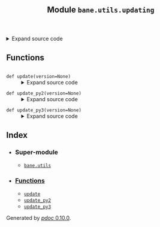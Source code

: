 <body>
<main>
<article id="content">
<header>
<h1 class="title">Module <code>bane.utils.updating</code></h1>
</header>
<section id="section-intro">
<details class="source">
<summary>
<span>Expand source code</span>
</summary>
<pre><code class="python">import os, sys


def update_py2(version=None):
    os.system(&#34;pip uninstall bane -y&#34;)
    if version:
        os.system(&#34;pip install bane==&#34; + str(version))
    else:
        os.system(&#34;pip install bane&#34;)



def update_py3(version=None):
    os.system(&#34;pip3 uninstall bane -y&#34;)
    if version:
        os.system(&#34;pip3 install bane==&#34; + str(version))
    else:
        os.system(&#34;pip3 install bane&#34;)
        


def update(version=None):
    if sys.version_info &lt; (3, 0):
        update_py2(version=version)
    else:
        update_py3(version=version)</code></pre>
</details>
</section>
<section>
</section>
<section>
</section>
<section>
<h2 class="section-title" id="header-functions">Functions</h2>
<dl>
<dt id="bane.utils.updating.update"><code class="name flex">
<span>def <span class="ident">update</span></span>(<span>version=None)</span>
</code></dt>
<dd>
<div class="desc"></div>
<details class="source">
<summary>
<span>Expand source code</span>
</summary>
<pre><code class="python">def update(version=None):
    if sys.version_info &lt; (3, 0):
        update_py2(version=version)
    else:
        update_py3(version=version)</code></pre>
</details>
</dd>
<dt id="bane.utils.updating.update_py2"><code class="name flex">
<span>def <span class="ident">update_py2</span></span>(<span>version=None)</span>
</code></dt>
<dd>
<div class="desc"></div>
<details class="source">
<summary>
<span>Expand source code</span>
</summary>
<pre><code class="python">def update_py2(version=None):
    os.system(&#34;pip uninstall bane -y&#34;)
    if version:
        os.system(&#34;pip install bane==&#34; + str(version))
    else:
        os.system(&#34;pip install bane&#34;)</code></pre>
</details>
</dd>
<dt id="bane.utils.updating.update_py3"><code class="name flex">
<span>def <span class="ident">update_py3</span></span>(<span>version=None)</span>
</code></dt>
<dd>
<div class="desc"></div>
<details class="source">
<summary>
<span>Expand source code</span>
</summary>
<pre><code class="python">def update_py3(version=None):
    os.system(&#34;pip3 uninstall bane -y&#34;)
    if version:
        os.system(&#34;pip3 install bane==&#34; + str(version))
    else:
        os.system(&#34;pip3 install bane&#34;)</code></pre>
</details>
</dd>
</dl>
</section>
<section>
</section>
</article>
<nav id="sidebar">
<h1>Index</h1>
<div class="toc">
<ul></ul>
</div>
<ul id="index">
<li><h3>Super-module</h3>
<ul>
<li><code><a title="bane.utils" href="index.md">bane.utils</a></code></li>
</ul>
</li>
<li><h3><a href="#header-functions">Functions</a></h3>
<ul class="">
<li><code><a title="bane.utils.updating.update" href="#bane.utils.updating.update">update</a></code></li>
<li><code><a title="bane.utils.updating.update_py2" href="#bane.utils.updating.update_py2">update_py2</a></code></li>
<li><code><a title="bane.utils.updating.update_py3" href="#bane.utils.updating.update_py3">update_py3</a></code></li>
</ul>
</li>
</ul>
</nav>
</main>
<footer id="footer">
<p>Generated by <a href="https://pdoc3.github.io/pdoc" title="pdoc: Python API documentation generator"><cite>pdoc</cite> 0.10.0</a>.</p>
</footer>
</body>
</html>